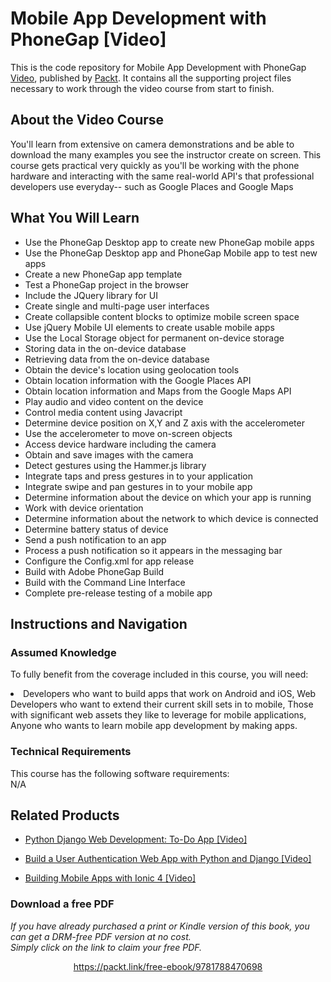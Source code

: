


# Mobile App Development with PhoneGap [Video]
This is the code repository for Mobile App Development with PhoneGap [Video](https://www.packtpub.com/application-development/mobile-app-development-phonegap-video), published by [Packt](https://www.packtpub.com/?utm_source=github). It contains all the supporting project files necessary to work through the video course from start to finish.
## About the Video Course
You'll learn from extensive on camera demonstrations and be able to download the many examples you see the instructor create on screen. This course gets practical very quickly as you'll be working with the phone hardware and interacting with the same real-world API's that professional developers use everyday-- such as Google Places and Google Maps



<H2>What You Will Learn</H2>
<DIV class=book-info-will-learn-text>
<UL>
<LI> Use the PhoneGap Desktop app to create new PhoneGap mobile apps</LI>
<LI>Use the PhoneGap Desktop app and PhoneGap Mobile app to test new apps</LI>
<LI>Create a new PhoneGap app template</LI>
<LI>Test a PhoneGap project in the browser</LI>
<LI>Include the JQuery library for UI</LI>
<LI>Create single and multi-page user interfaces</LI>
<LI>Create collapsible content blocks to optimize mobile screen space</LI>
<LI>Use jQuery Mobile UI elements to create usable mobile apps</LI>
<LI>Use the Local Storage object for permanent on-device storage</LI>
<LI>Storing data in the on-device database</LI>
<LI>Retrieving data from the on-device database</LI>
<LI>Obtain the device's location using geolocation tools</LI>
<LI>Obtain location information with the Google Places API</LI>
<LI>Obtain location information and Maps from the Google Maps API</LI>
<LI>Play audio and video content on the device</LI>
<LI>Control media content using Javacript</LI>
<LI>Determine device position on X,Y and Z axis with the accelerometer</LI>
<LI>Use the accelerometer to move on-screen objects</LI>
<LI>Access device hardware including the camera</LI>
<LI>Obtain and save images with the camera</LI>
<LI>Detect gestures using the Hammer.js library</LI>
<LI>Integrate taps and press gestures in to your application</LI>
<LI>Integrate swipe and pan gestures in to your mobile app</LI>
<LI>Determine information about the device on which your app is running</LI>
<LI>Work with device orientation</LI>
<LI>Determine information about the network to which device is connected</LI>
<LI>Determine battery status of device</LI>
<LI>Send a push notification to an app</LI>
<LI>Process a push notification so it appears in the messaging bar</LI>
<LI>Configure the Config.xml for app release</LI>
<LI>Build with Adobe PhoneGap Build</LI>
<LI>Build with the Command Line Interface</LI>
<LI>Complete pre-release testing of a mobile app </LI>
</UL></DIV>

## Instructions and Navigation
### Assumed Knowledge
To fully benefit from the coverage included in this course, you will need:<br/>
<DIV class=book-info-will-learn-text>
<LI> Developers who want to build apps that work on Android and iOS, Web Developers who want to extend their current skill sets in to mobile, Those with significant web assets they like to leverage for mobile applications, Anyone who wants to learn mobile app development by making apps.	</li>
<DIV>

### Technical Requirements
This course has the following software requirements:<br/>
N/A

## Related Products
* [Python Django Web Development: To-Do App [Video]
](https://www.packtpub.com/web-development/python-django-web-development-do-app-video)

* [Build a User Authentication Web App with Python and Django [Video]
]( https://www.packtpub.com/application-development/build-user-authentication-web-app-python-and-django-video)

* [Building Mobile Apps with Ionic 4 [Video]
]( https://www.packtpub.com/application-development/building-mobile-apps-ionic-4-video)

### Download a free PDF

 <i>If you have already purchased a print or Kindle version of this book, you can get a DRM-free PDF version at no cost.<br>Simply click on the link to claim your free PDF.</i>
<p align="center"> <a href="https://packt.link/free-ebook/9781788470698">https://packt.link/free-ebook/9781788470698 </a> </p>